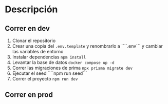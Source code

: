 # Descripción

## Correr en dev

1. Clonar el repositorio
2. Crear una copia del ```.env.template``` y renombrarlo a ````.env``` y cambiar las variables de entorno
3. Instalar dependencias ```npm install```
4. Levantar la base de datos ```docker compose up -d```
5. Correr las migraciones de prima ```npx prisma migrate dev```
6. Ejecutar el seed ````npm run seed```
7. Correr el proyecto ```npm run dev```

## Correr en prod